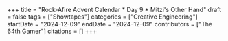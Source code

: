 +++
title = "Rock-Afire Advent Calendar * Day 9 * Mitzi's Other Hand"
draft = false
tags = ["Showtapes"]
categories = ["Creative Engineering"]
startDate = "2024-12-09"
endDate = "2024-12-09"
contributors = ["The 64th Gamer"]
citations = []
+++
